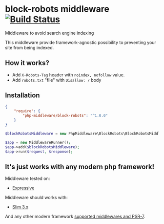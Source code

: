 # block-robots middleware [![Build Status](https://travis-ci.org/php-middleware/block-robots.svg)](https://travis-ci.org/php-middleware/block-robots)
Middleware to avoid search engine indexing

This middleware provide framework-agnostic possibility to preventing your site from being indexed.

## How it works?

* Add `X-Robots-Tag` header with `noindex, nofollow` value.
* Add `robots.txt` "file" with `Disallow: /` body

## Installation

```json
{
    "require": {
        "php-middleware/block-robots": "^1.0.0"
    }
}
```

```php
$blockRobotsMiddleware = new PhpMiddleware\BlockRobots\BlockRobotsMiddleware();

$app = new MiddlewareRunner();
$app->add($blockRobotsMiddleware);
$app->run($request, $response);
```

## It's just works with any modern php framework!

Middleware tested on:
* [Expressive](https://github.com/zendframework/zend-expressive)

Middleware should works with:
* [Slim 3.x](https://github.com/slimphp/Slim)

And any other modern framework [supported middlewares and PSR-7](https://mwop.net/blog/2015-01-08-on-http-middleware-and-psr-7.html).
